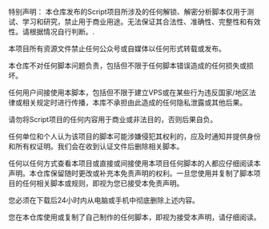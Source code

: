 特别声明：
本仓库发布的Script项目所涉及的任何解锁、解密分析脚本仅用于测试、学习和研究，禁止用于商业用途。无法保证其合法性、准确性、完整性和有效性。请根据情况自行判断。.

本项目所有资源文件禁止任何公众号或自媒体以任何形式转载或发布。

本仓库不对任何脚本问题负责，包括但不限于任何脚本错误造成的任何损失或损坏。

任何用户间接使用本脚本，包括但不限于建立VPS或在某些行为违反国家/地区法律或相关规定时进行传播，本库不承担由此造成的任何隐私泄露或其他后果。

请勿将Script项目的任何内容用于商业或非法目的，否则后果自负。

任何单位和个人认为该项目的脚本可能涉嫌侵犯其权利的，应及时通知并提供身份和所有权证明。我们会在收到认证文件后删除相关脚本。

任何以任何方式查看本项目或直接或间接使用本项目任何脚本的人都应仔细阅读本声明。本仓库保留随时更改或补充本免责声明的权利。一旦您使用并复制了脚本项目的任何相关脚本或规则，即视为您已接受本免责声明。

您必须在下载后24小时内从电脑或手机中彻底删除上述内容。

您在本仓库使用或复制了自己制作的任何脚本，即视为接受本声明，请仔细阅读。
